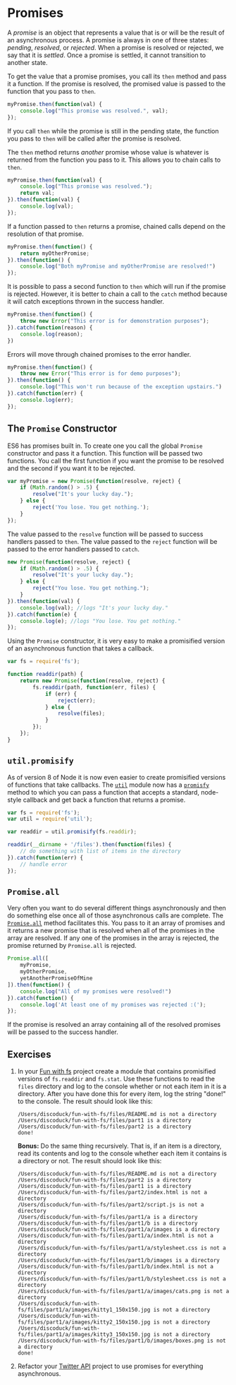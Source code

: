 # Promises

A _promise_ is an object that represents a value that is or will be the result of an asynchronous process. A promise is always in one of three states: _pending_, _resolved_, or _rejected_. When a promise is resolved or rejected, we say that it is _settled_. Once a promise is settled, it cannot transition to another state.

To get the value that a promise promises, you call its `then` method and pass it a function. If the promise is resolved, the promised value is passed to the function that you pass to `then`.

```js
myPromise.then(function(val) {
    console.log("This promise was resolved.", val);
});
```

If you call `then` while the promise is still in the pending state, the function you pass to `then` will be called after the promise is resolved.

The `then` method returns _another_ promise whose value is whatever is returned from the function you pass to it. This allows you to chain calls to `then`.

```js
myPromise.then(function(val) {
    console.log("This promise was resolved.");
    return val;
}).then(function(val) {
    console.log(val);
});
```

If a function passed to `then` returns a promise, chained calls depend on the resolution of that promise.

```js
myPromise.then(function() {
    return myOtherPromise;
}).then(function() {
    console.log("Both myPromise and myOtherPromise are resolved!")
});
```

It is possible to pass a second function to `then` which will run if the promise is rejected. However, it is better to chain a call to the `catch` method because it will catch exceptions thrown in the success handler.

```js
myPromise.then(function() {
    throw new Error("This error is for demonstration purposes");
}).catch(function(reason) {
    console.log(reason);
})
```

Errors will move through chained promises to the error handler.

```js
myPromise.then(function() {
    throw new Error("This error is for demo purposes");
}).then(function() {
    console.log("This won't run because of the exception upstairs.")
}).catch(function(err) {
    console.log(err);
});
```

## The `Promise` Constructor

ES6 has promises built in. To create one you call the global `Promise` constructor and pass it a function. This function will be passed two functions. You call the first function if you want the promise to be resolved and the second if you want it to be rejected.

```js
var myPromise = new Promise(function(resolve, reject) {
    if (Math.random() > .5) {
        resolve("It's your lucky day.");
    } else {
        reject('You lose. You get nothing.');
    }
});
```

The value passed to the `resolve` function will be passed to success handlers passed to `then`. The value passed to the `reject` function will be passed to the error handlers passed to `catch`.

```js
new Promise(function(resolve, reject) {
    if (Math.random() > .5) {
        resolve("It's your lucky day.");
    } else {
        reject("You lose. You get nothing.");
    }
}).then(function(val) {
    console.log(val); //logs "It's your lucky day."
}).catch(function(e) {
    console.log(e); //logs "You lose. You get nothing."
});
```

Using the `Promise` constructor, it is very easy to make a promisified version of an asynchronous function that takes a callback.

```js
var fs = require('fs');

function readdir(path) {
    return new Promise(function(resolve, reject) {
        fs.readdir(path, function(err, files) {
            if (err) {
                reject(err);
            } else {
                resolve(files);
            }
        });
    });
}
```

## `util.promisify`

As of version 8 of Node it is now even easier to create promisified versions of functions that take callbacks. The [`util`](https://nodejs.org/api/util.html) module now has a [`promisfy`](https://nodejs.org/api/util.html#util_util_promisify_original) method to which you can pass a function that accepts a standard, node-style callback and get back a function that returns a promise.

```js
var fs = require('fs');
var util = require('util');

var readdir = util.promisify(fs.readdir);

readdir(__dirname + '/files').then(function(files) {
    // do something with list of items in the directory
}).catch(function(err) {
    // handle error
});
```

## `Promise.all`

Very often you want to do several different things asynchronously and then do something else once all of those asynchronous calls are complete. The <a href="https://developer.mozilla.org/en/docs/Web/JavaScript/Reference/Global_Objects/Promise/all">`Promise.all`</a> method facilitates this. You pass to it an array of promises and it returns a new promise that is resolved when all of the promises in the array are resolved. If any one of the promises in the array is rejected, the promise returned by `Promise.all` is rejected.


```js
Promise.all([
    myPromise,
    myOtherPromise,
    yetAnotherPromiseOfMine
]).then(function() {
    console.log("All of my promises were resolved!")
}).catch(function() {
    console.log('At least one of my promises was rejected :(');
});
```

If the promise is resolved an array containing all of the resolved promises will be passed to the success handler.

## Exercises

1. In your <a href="../wk5_fun_with_fs">Fun with fs</a> project create a module that contains promisified versions of `fs.readdir` and `fs.stat`. Use these functions to read the `files` directory and log to the console whether or not each item in it is a directory. After you have done this for every item, log the string "done!" to the console. The result should look like this:

    ```
    /Users/discoduck/fun-with-fs/files/README.md is not a directory
    /Users/discoduck/fun-with-fs/files/part1 is a directory
    /Users/discoduck/fun-with-fs/files/part2 is a directory
    done!
    ```

    **Bonus:** Do the same thing recursively. That is, if an item is a directory, read its contents and log to the console whether each item it contains is a directory or not. The result should look like this:

    ```
    /Users/discoduck/fun-with-fs/files/README.md is not a directory
    /Users/discoduck/fun-with-fs/files/part2 is a directory
    /Users/discoduck/fun-with-fs/files/part1 is a directory
    /Users/discoduck/fun-with-fs/files/part2/index.html is not a directory
    /Users/discoduck/fun-with-fs/files/part2/script.js is not a directory
    /Users/discoduck/fun-with-fs/files/part1/a is a directory
    /Users/discoduck/fun-with-fs/files/part1/b is a directory
    /Users/discoduck/fun-with-fs/files/part1/a/images is a directory
    /Users/discoduck/fun-with-fs/files/part1/a/index.html is not a directory
    /Users/discoduck/fun-with-fs/files/part1/a/stylesheet.css is not a directory
    /Users/discoduck/fun-with-fs/files/part1/b/images is a directory
    /Users/discoduck/fun-with-fs/files/part1/b/index.html is not a directory
    /Users/discoduck/fun-with-fs/files/part1/b/stylesheet.css is not a directory
    /Users/discoduck/fun-with-fs/files/part1/a/images/cats.png is not a directory
    /Users/discoduck/fun-with-fs/files/part1/a/images/kitty1_150x150.jpg is not a directory
    /Users/discoduck/fun-with-fs/files/part1/a/images/kitty2_150x150.jpg is not a directory
    /Users/discoduck/fun-with-fs/files/part1/a/images/kitty3_150x150.jpg is not a directory
    /Users/discoduck/fun-with-fs/files/part1/b/images/boxes.png is not a directory
    done!
    ```
    
3. Refactor your [Twitter API](wk6_twitter_api) project to use promises for everything asynchronous.

